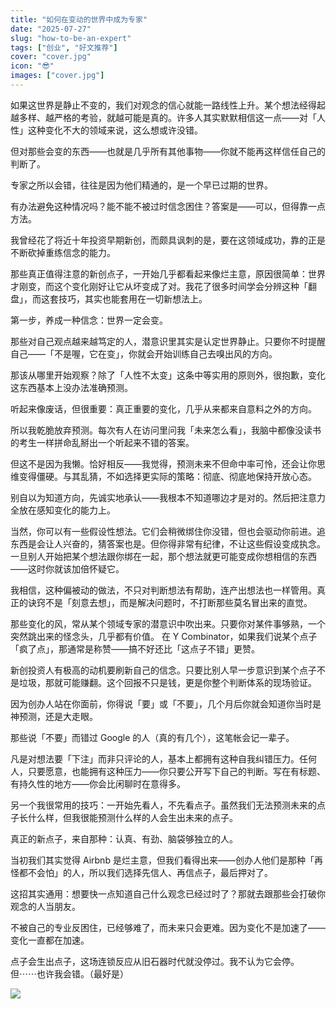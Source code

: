 ```yaml
---
title: "如何在变动的世界中成为专家"
date: "2025-07-27"
slug: "how-to-be-an-expert"
tags: ["创业", "好文推荐"]
cover: "cover.jpg"
icon: "😎"
images: ["cover.jpg"]
---
```

如果这世界是静止不变的，我们对观念的信心就能一路线性上升。某个想法经得起越多样、越严格的考验，就越可能是真的。许多人其实默默相信这一点——对「人性」这种变化不大的领域来说，这么想或许没错。



但对那些会变的东西——也就是几乎所有其他事物——你就不能再这样信任自己的判断了。



专家之所以会错，往往是因为他们精通的，是一个早已过期的世界。



有办法避免这种情况吗？能不能不被过时信念困住？答案是——可以，但得靠一点方法。



我曾经花了将近十年投资早期新创，而颇具讽刺的是，要在这领域成功，靠的正是不断砍掉重练信念的能力。



那些真正值得注意的新创点子，一开始几乎都看起来像烂主意，原因很简单：世界才刚变，而这个变化刚好让它从坏变成了对。我花了很多时间学会分辨这种「翻盘」，而这套技巧，其实也能套用在一切新想法上。



第一步，养成一种信念：世界一定会变。



那些对自己观点越来越笃定的人，潜意识里其实是认定世界静止。只要你不时提醒自己——「不是喔，它在变」，你就会开始训练自己去嗅出风的方向。



那该从哪里开始观察？除了「人性不太变」这条中等实用的原则外，很抱歉，变化这东西基本上没办法准确预测。



听起来像废话，但很重要：真正重要的变化，几乎从来都来自意料之外的方向。



所以我乾脆放弃预测。每次有人在访问里问我「未来怎么看」，我脑中都像没读书的考生一样拼命乱掰出一个听起来不错的答案。



但这不是因为我懒。恰好相反——我觉得，预测未来不但命中率可怜，还会让你思维变得僵硬。与其乱猜，不如选择更实际的策略：彻底、彻底地保持开放心态。



别自以为知道方向，先诚实地承认——我根本不知道哪边才是对的。然后把注意力全放在感知变化的能力上。



当然，你可以有一些假设性想法。它们会稍微绑住你没错，但也会驱动你前进。追东西是会让人兴奋的，猜答案也是。但你得非常有纪律，不让这些假设变成执念。
一旦别人开始把某个想法跟你绑在一起，那个想法就更可能变成你想相信的东西——这时你就该加倍怀疑它。



我相信，这种偏被动的做法，不只对判断想法有帮助，连产出想法也一样管用。真正的诀窍不是「刻意去想」，而是解决问题时，不打断那些莫名冒出来的直觉。



那些变化的风，常从某个领域专家的潜意识中吹出来。只要你对某件事够熟，一个突然跳出来的怪念头，几乎都有价值。
在 Y Combinator，如果我们说某个点子「疯了点」，那通常是称赞——搞不好还比「这点子不错」更赞。



新创投资人有极高的动机要刷新自己的信念。只要比别人早一步意识到某个点子不是垃圾，那就可能赚翻。这个回报不只是钱，更是你整个判断体系的现场验证。



因为创办人站在你面前，你得说「要」或「不要」，几个月后你就会知道你当时是神预测，还是大走眼。



那些说「不要」而错过 Google 的人（真的有几个），这笔帐会记一辈子。



凡是对想法要「下注」而非只评论的人，基本上都拥有这种自我纠错压力。任何人，只要愿意，也能拥有这种压力——你只要公开写下自己的判断。写在有标题、有持久性的地方——你会比闲聊时在意得多。



另一个我很常用的技巧：一开始先看人，不先看点子。虽然我们无法预测未来的点子长什么样，但我很能预测什么样的人会生出未来的点子。



真正的新点子，来自那种：认真、有劲、脑袋够独立的人。



当初我们其实觉得 Airbnb 是烂主意，但我们看得出来——创办人他们是那种「再怪都不会怕」的人，所以我们选择先信人、再信点子，最后押对了。



这招其实通用：想要快一点知道自己什么观念已经过时了？那就去跟那些会打破你观念的人当朋友。



不被自己的专业反困住，已经够难了，而未来只会更难。因为变化不是加速了——变化一直都在加速。



点子会生出点子，这场连锁反应从旧石器时代就没停过。我不认为它会停。
但⋯⋯也许我会错。（最好是）




![](https://prod-files-secure.s3.us-west-2.amazonaws.com/112d0858-5090-4d34-a606-b75eb8d65fd2/46476355-9cf3-4e99-9b7a-3531bc426380/1000202064.png?X-Amz-Algorithm=AWS4-HMAC-SHA256&X-Amz-Content-Sha256=UNSIGNED-PAYLOAD&X-Amz-Credential=ASIAZI2LB466QI5L6HRZ%2F20251031%2Fus-west-2%2Fs3%2Faws4_request&X-Amz-Date=20251031T211153Z&X-Amz-Expires=3600&X-Amz-Security-Token=IQoJb3JpZ2luX2VjEFUaCXVzLXdlc3QtMiJHMEUCIQC0jmR%2BzsJsdx1nnxeVCA6bRN2YqC9%2Bhhig0oTGi0b2LgIgCEPgcnv%2FYhSyADh0jCqBdRbR7%2BaOi0QRAH%2BWdW7XMt4q%2FwMIHhAAGgw2Mzc0MjMxODM4MDUiDMxVdl4ZoUxHCgHkUyrcAwLfiivYjgl%2FLMotfgKsCrojMPD7dzvXToM%2BQnfeS7I7umxYdA%2FRQ1FJPLMxJvYsXiajuMCVvegj%2BZk9VE1zbR4MLpmXUQ8UhbwdAinGxDdUHCcdWOsYv94lvEPaLQ%2FuvKzRFiTHrIe7O0O6XZ84M2QWnoGbk%2BmbghH9vZQtlQ1IXtDlJoIEG9955YDths%2FSMGVBJM9oWY%2F4Jrx1B8rH7edtSZ%2ByKZhhpaPU68MyXg2asyM0jOSB4nYmhwvzPfnn3GDjtEt0M2N3%2FzB0QfnlYSHIK5XphQHLv%2FmI9oeNuAyQ7jQwMJiZLd363CD0cJCFM%2BVOX56FjprPorVOMwTk%2BPVVb%2FiibhWABMtagbjazVelHhE6IpAMOKz9dVCy87teSupkeDM6w5NZ8%2BwsInbA%2Fg%2BuElMWFTMAZbVLAcg7Mfqg8pvZ%2BGqmDodUC%2FWKSYiGcDO5L%2B17mYPilzueHjwk9TC0dKZmLS29Af4303QeiWpOEhdYrPPCMdaSfDHEFJV%2F5PBIDzefL3AY7WzNRo3Mddj11k3YPyI0j9EbB%2FYOLxonHSTG6JiOOlL%2BQ3or4vOxc815ObSQ%2BuuRVaRQYSnOUMRM8wp1Fu74YhfBe%2BTie27IuPRk4OFlBSu%2BRy5JMLDElMgGOqUB%2F1ZOyuQ1LWWq5VzRye3if3MnBAhd7mfVU65KnY1ibM4feGgcNkkyJmtz4LsjfM6BUY1E0Z6UZ%2BMJgivKKj%2BPWQ%2FkGMUxqTkrf6FqvjDLk1dLSczmDw7zlWlOq2MZcdKyu2And611DQ8lOLhECg50R50RtYf%2BdbFPcfi2suYp4FwRPMUs9JICaGI9oNxmvGV%2B5LgB6q9jsUcnsvay%2BKRlloU76DTX&X-Amz-Signature=c8dcf7936bf857d855fede77c4aced104c5d16580d340078c49ab446c0ae4fe5&X-Amz-SignedHeaders=host&x-amz-checksum-mode=ENABLED&x-id=GetObject)


